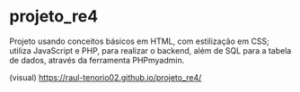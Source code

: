 # projeto_re4
Projeto usando conceitos básicos em HTML, com estilização em CSS; utiliza JavaScript e PHP, para realizar o backend, além de SQL para a tabela de dados, através da ferramenta PHPmyadmin.

(visual) https://raul-tenorio02.github.io/projeto_re4/
